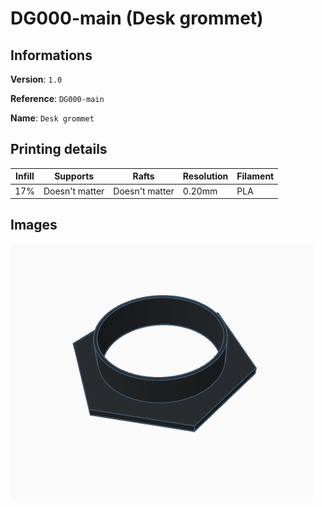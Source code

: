 # DG000-main (Desk grommet)

## Informations

**Version**: `1.0`

**Reference**: `DG000-main`

**Name**: `Desk grommet`

## Printing details

|Infill   |Supports         |Rafts            |Resolution   |Filament   |
|-        |-                |-                |-            |-          |
|17%      |Doesn't matter   |Doesn't matter   |0.20mm       |PLA        |

## Images

![img-1](./img-1.png)